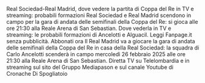 Real Sociedad-Real Madrid, dove vedere la partita di Coppa del Re in TV e streaming: probabili formazioni
Real Sociedad e Real Madrid scendono in campo per la gara di andata delle semifinali della Coppa del Re: si gioca alle ore 21:30 alla Reale Arena di San Sebastian. Dove vederla in TV e streaming: le probabili formazioni di Ancelotti e Alguacil.
Leggi Fanpage.it senza pubblicità. Abbonati ora
Il Real Madrid va a giocare la gara di andata delle semifinali della Coppa del Re in casa della Real Sociedad: la squadra di Carlo Ancelotti scenderà in campo mercoledì 26 febbraio 2025 alle ore 21:30 alla Reale Arena di San Sebastian. Diretta TV su Telelombardia e in streaming sul sito del Gruppo Mediapason e sul canale Youtube di Cronache Di Spogliatoio
